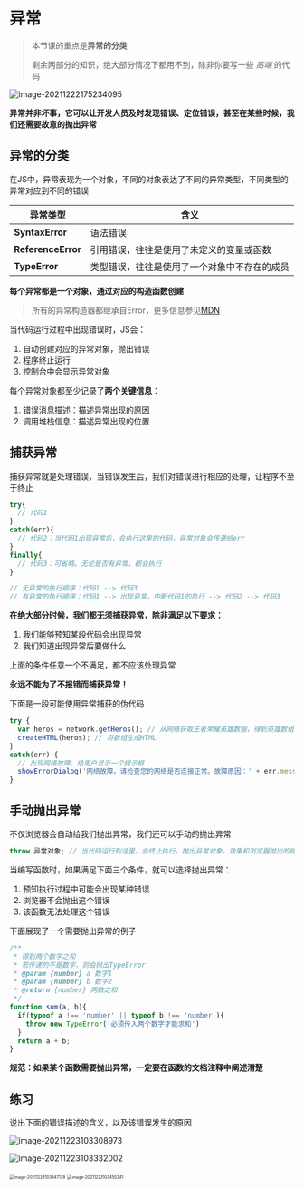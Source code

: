 # 异常

> 本节课的重点是**异常的分类**
>
> 剩余两部分的知识，绝大部分情况下都用不到，除非你要写一些 *高端* 的代码

![image-20211222175234095](http://mdrs.yuanjin.tech/img/20211222175234.png)

**异常并非坏事，它可以让开发人员及时发现错误、定位错误，甚至在某些时候，我们还需要故意的抛出异常**

## 异常的分类

在JS中，异常表现为一个对象，不同的对象表达了不同的异常类型，不同类型的异常对应到不同的错误

| 异常类型           | 含义                                         |
| ------------------ | -------------------------------------------- |
| **SyntaxError**    | 语法错误                                     |
| **ReferenceError** | 引用错误，往往是使用了未定义的变量或函数     |
| **TypeError**      | 类型错误，往往是使用了一个对象中不存在的成员 |

**每个异常都是一个对象，通过对应的构造函数创建**

> 所有的异常构造器都继承自Error，更多信息参见[MDN](https://developer.mozilla.org/zh-CN/docs/Web/JavaScript/Reference/Global_Objects/Error)

当代码运行过程中出现错误时，JS会：

1. 自动创建对应的异常对象，抛出错误
2. 程序终止运行
3. 控制台中会显示异常对象

每个异常对象都至少记录了**两个关键信息**：

1. 错误消息描述：描述异常出现的原因
2. 调用堆栈信息：描述异常出现的位置

## 捕获异常

捕获异常就是处理错误，当错误发生后，我们对错误进行相应的处理，让程序不至于终止

```js
try{
  // 代码1
}
catch(err){
  // 代码2：当代码1出现异常后，会执行这里的代码，异常对象会传递给err
}
finally{
  // 代码3：可省略。无论是否有异常，都会执行
}

// 无异常的执行顺序：代码1 --> 代码3
// 有异常的执行顺序：代码1 --> 出现异常，中断代码1的执行 --> 代码2 --> 代码3
```

**在绝大部分时候，我们都无须捕获异常，除非满足以下要求：**

1. 我们能够预知某段代码会出现异常
2. 我们知道出现异常后要做什么

上面的条件任意一个不满足，都不应该处理异常

**永远不能为了不报错而捕获异常！**

下面是一段可能使用异常捕获的伪代码

```js
try {
  var heros = network.getHeros(); // 从网络获取王者荣耀英雄数据，得到英雄数组
  createHTML(heros); // 将数组生成HTML
}
catch(err) {
  // 出现网络故障，给用户显示一个提示框
  showErrorDialog('网络故障，请检查您的网络是否连接正常。故障原因：' + err.message);
}
```

## 手动抛出异常

不仅浏览器会自动给我们抛出异常，我们还可以手动的抛出异常

```js
throw 异常对象; // 当代码运行到这里，会终止执行，抛出异常对象，效果和浏览器抛出的错误完全一样
```

当编写函数时，如果满足下面三个条件，就可以选择抛出异常：

1. 预知执行过程中可能会出现某种错误
2. 浏览器不会抛出这个错误
3. 该函数无法处理这个错误

下面展现了一个需要抛出异常的例子

```js
/**
 * 得到两个数字之和
 * 若传递的不是数字，则会抛出TypeError
 * @param {number} a 数字1
 * @param {number} b 数字2
 * @return {number} 两数之和
 */
function sum(a, b){
  if(typeof a !== 'number' || typeof b !== 'number'){
    throw new TypeError('必须传入两个数字才能求和')
  }
  return a + b;
}
```

**规范：如果某个函数需要抛出异常，一定要在函数的文档注释中阐述清楚**

## 练习

说出下面的错误描述的含义，以及该错误发生的原因

![image-20211223103308973](http://mdrs.yuanjin.tech/img/20211223103309.png)

![image-20211223103332002](http://mdrs.yuanjin.tech/img/20211223103332.png)

<img src="http://mdrs.yuanjin.tech/img/20211223103347.png" alt="image-20211223103347139" style="zoom:50%;" />

<img src="http://mdrs.yuanjin.tech/img/20211223103450.png" alt="image-20211223103450241" style="zoom:50%;" />
